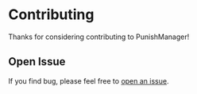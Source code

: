 # Contributing

Thanks for considering contributing to PunishManager!

## Open Issue

If you find bug, please feel free to [open an issue](https://github.com/mehmet-27/PunishManager/issues).
